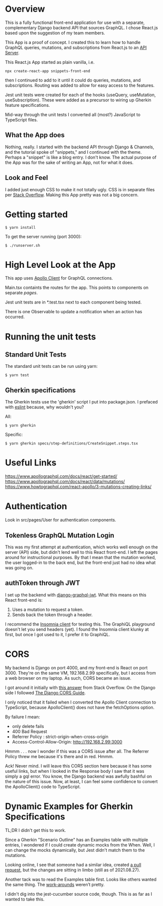 # Overview

This is a fully functional front-end application for use with a separate,
complementary Django backend API that sources GraphQL. I chose React.js
based upon the suggestion of my team members.

This App is a proof of concept. I created this to learn how to handle
GraphQL queries, mutations, and subscriptions from React.js to an 
[API Server](https://github.com/Anthony-J-Garot/snippets_graphql).

This React.js App started as plain vanilla, i.e.

`npx create-react-app snippets-front-end`

then I continued to add to it until it could do queries,
mutations, and subscriptions. Routing was added to allow for easy
access to the features.

Jest unit tests were created for each of the hooks (useQuery, 
useMutation, useSubscription). These were added as a precursor to 
wiring up Gherkin feature specifications.

Mid-way through the unit tests I converted all (most?) JavaScript to 
TypeScript files.

## What the App does

Nothing, really. I started with the backend API through Django & Channels,
and the tutorial spoke of "snippets," and I continued with the theme. 
Perhaps a "snippet" is like a blog entry. I don't know. The actual purpose
of the App was for the sake of writing an App, not for what it does.

## Look and Feel

I added just enough CSS to make it not totally ugly. CSS is in
separate files per
[Stack Overflow](https://stackoverflow.com/questions/60464799/why-to-use-separate-css-files-for-components-in-react-js).
Making this App pretty was not a big concern.

# Getting started

`$ yarn install`

To get the server running (port 3000):

`$ ./runserver.sh` 

# High Level Look at the App

This app uses [Apollo Client](https://www.apollographql.com/docs/react/) 
for GraphQL connections.

Main.tsx containts the routes for the app. This points to components
on separate *pages*. 

Jest unit tests are in *.test.tsx next to each component being tested.

There is one Observable to update a notification when an action has
occurred.

# Running the unit tests

## Standard Unit Tests

The standard unit tests can be run using yarn:

`$ yarn test`

## Gherkin specifications

The Gherkin tests use the 'gherkin' script I put into package.json.
I prefaced with [eslint](https://eslint.org/docs/user-guide/command-line-interface)
because, why wouldn't you? 

All:

`$ yarn gherkin`

Specific:

`$ yarn gherkin specs/step-definitions/CreateSnippet.steps.tsx`

# Useful Links

https://www.apollographql.com/docs/react/get-started/
https://www.apollographql.com/docs/react/data/mutations/
https://www.howtographql.com/react-apollo/3-mutations-creating-links/

# Authentication

Look in src/pages/User for authentication components.

## Tokenless GraphQL Mutation Login

This was my first attempt at authentication, which works well
enough on the server (API) side, but didn't lend well to this
React front-end. I left the pages around for instructional 
purposes. By that I mean that the mutation worked, the user 
logged-in to the back end, but the front-end just had no idea
what was going on.

## authToken through JWT

I set up the backend with [django-graphql-jwt](https://github.com/flavors/django-graphql-jwt).
What this means on this React front-end is:

1. Uses a mutation to request a token.
2. Sends back the token through a header.

I recommend the [Insomnia client](https://insomnia.rest/download) 
for testing this. The GraphiQL playground doesn't let you send 
headers (yet). I found the Insomnia client klunky at first, but 
once I got used to it, I prefer it to GraphiQL.

# CORS

My backend is Django on port 4000, and my front-end is React
on port 3000. They're on the same VM, 192.168.2.99 specifically,
but I access from a web browser on my laptop. As such, CORS
became an issue.

I got around it initially with [this answer](https://stackoverflow.com/a/51388077) 
from Stack Overflow. On the Django side I followed 
[The Django CORS Guide](https://www.stackhawk.com/blog/django-cors-guide/).

I only noticed that it failed when I converted the Apollo Client 
connection to TypeScript, because ApolloClient() does not have the 
fetchOptions option.

By failure I mean:

* only delete fails
* 400 Bad Request
* Referrer Policy : strict-origin-when-cross-origin
* Access-Control-Allow-Origin: http://192.168.2.99:3000

Hmmm . . . now I wonder if this was a CORS issue after all. The Referrer 
Policy threw me because it's there and in red. Hmmm.

Ack! Never mind. I will leave this CORS section here because it has
some useful links, but when I looked in the Response body I saw that
it was simply a gql error. You know, the Django backend was awfully
bashful on the nature of this issue. Now, at least, I can feel 
some confidence to convert the ApolloClient() code to TypeScript.

# Dynamic Examples for Gherkin Specifications

TL;DR I didn't get this to work.

Since a Gherkin "Scenario Outline" has an Examples table with 
multiple entries, I wondered if I could create dynamic mocks 
from the When. Well, I can change the mocks dynamically, but 
Jest didn't match them to the mutations. 

Looking online, I see that someone had a similar idea, created 
[a pull request](https://github.com/apollographql/apollo-client/pull/6701),
but the changes are sitting in limbo (still as of 2021.08.27).

Another tack was to read the Examples table first. Looks like 
others wanted the same thing. The [work-arounds](https://stackoverflow.com/questions/41566294/behave-writing-a-scenario-outline-with-dynamic-examples) 
weren’t pretty.

I didn't dig into the jest-cucumber source code, though. This is
as far as I wanted to take this.

